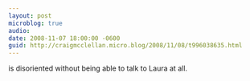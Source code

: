 ```yaml
---
layout: post
microblog: true
audio: 
date: 2008-11-07 18:00:00 -0600
guid: http://craigmcclellan.micro.blog/2008/11/08/t996038635.html
---
```

is disoriented without being able to talk to Laura at all.
